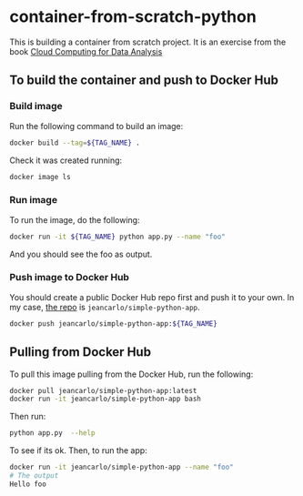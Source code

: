 # container-from-scratch-python

This is building a container from scratch project. It is an exercise from the book [Cloud Computing for Data Analysis](https://noahgift.com/publication/cloud4data/)

## To build the container and push to Docker Hub

### Build image

Run the following command to build an image:

```bash
docker build --tag=${TAG_NAME} .
```

Check it was created running:

```bash
docker image ls
```

### Run image

To run the image, do the following:

```bash
docker run -it ${TAG_NAME} python app.py --name "foo"
```

And you should see the foo as output.


### Push image to Docker Hub

You should create a public Docker Hub repo first and push it to your own.
In my case, [the repo](https://hub.docker.com/repository/docker/jeancarlo/simple-python-app) is `jeancarlo/simple-python-app`.

```bash
docker push jeancarlo/simple-python-app:${TAG_NAME}
```

## Pulling from Docker Hub

To pull this image pulling from the Docker Hub, run the following:

```bash
docker pull jeancarlo/simple-python-app:latest
docker run -it jeancarlo/simple-python-app bash
```

Then run:

```bash
python app.py  --help
```

To see if its ok. Then, to run the app:

```bash
docker run -it jeancarlo/simple-python-app --name "foo"
# The output
Hello foo
```
